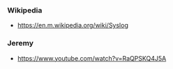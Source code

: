 ### Wikipedia
- https://en.m.wikipedia.org/wiki/Syslog

### Jeremy
- https://www.youtube.com/watch?v=RaQPSKQ4J5A
